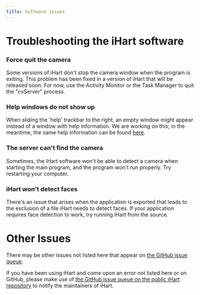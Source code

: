 ```yaml
---
title: Software issues
---
```


# Troubleshooting the iHart software

### Force quit the camera
Some versions of iHart don\'t stop the camera window when the program is exiting.
This problem has been fixed in a version of iHart that will be released soon. 
For now, use the Activity Monitor or the Task Manager to quit the \"cvServer\" process.

### Help windows do not show up
When sliding the \'help\' trackbar to the right, an empty window might appear instead of a window with help information.
We are working on this; in the meantime, the same help information can be found [here](/software).

### The server can\'t find the camera
Sometimes, the iHart software won\'t be able to detect a camera when starting the main program, 
and the program won\'t run properly. Try restarting your computer.

### iHart won\'t detect faces
There\'s an issue that arises when the application is exported that leads to the exclusion of a file iHart needs to detect faces.
If your application requires face detection to work, try running iHart from the source.


# Other Issues
There may be other issues not listed here that appear on [the GitHub issue queue](https://github.com/ihart-mhc/ihart/issues).


If you have been using iHart and come upon an error not listed here or on GitHub, 
please make use of [the GitHub issue queue on the public iHart repository](https://github.com/ihart-mhc/ihart/issues)
to notify the maintainers of iHart.